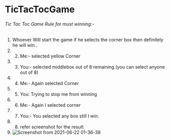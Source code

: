 # TicTacTocGame   
###### Tic Tac Toc Game Rule for must winning:-   
1. Whoever Will start the game if he selects the corner box then definitely he will win..   
2. 2. Me:- selected yellow Corner   
3. 3. You:- selected middlebox out of 8 remaining (you can select anyone out of 8)   
4. 4. Me:- Again selected Corner   
5. 5. You: Trying to stop me from winning    
6. 6. Me:- Again I selected corner   
7. 7. You:- You selected any box still I win.   
8. 8. refer screenshot for the result
9. ![Screenshot from 2021-06-22 01-36-38](https://user-images.githubusercontent.com/73609690/122821329-51257b80-d2fa-11eb-9ebd-f9bca92b92f0.png)

